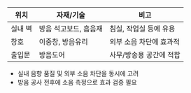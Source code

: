 | 위치     | 자재/기술             | 비고                        |
|----------|------------------------|-----------------------------|
| 실내 벽   | 방음 석고보드, 흡음재   | 침실, 작업실 등에 유용         |
| 창호     | 이중창, 방음유리        | 외부 소음 차단에 효과적        |
| 출입문   | 방음도어                | 사무/방송용 공간에 적합         |

- 실내 음향 품질 및 외부 소음 차단을 동시에 고려
- 방음 공사 전후에 소음 측정으로 효과 검증 필요
